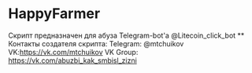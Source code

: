# HappyFarmer
Скрипт предназначен для абуза Telegram-bot'а @Litecoin_click_bot
**
Контакты создателя скрипта:
Telegram: @mtchuikov
VK:https://vk.com/mtchuikov
VK Group: https://vk.com/abuzbi_kak_smbisl_zizni
